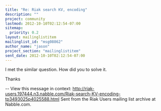 ```yaml
---
title: "Re: Riak search KV, encoding"
description: ""
project: community
lastmod: 2012-10-10T02:12:54-07:00
sitemap:
  priority: 0.2
layout: mailinglistitem
mailinglist_id: "msg08862"
author_name: "jason"
project_section: "mailinglistitem"
sent_date: 2012-10-10T02:12:54-07:00
---
```



I met the similar question. How did you to solve it. 

Thanks

--
View this message in context: 
http://riak-users.197444.n3.nabble.com/Riak-search-KV-encoding-tp3493025p4025588.html
Sent from the Riak Users mailing list archive at Nabble.com.

